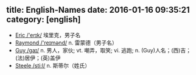 title: English-Names
date: 2016-01-16 09:35:21
category: [english]
---
+ [Eric /'erɪk/](#v) 埃里克，男子名
+ [Raymond /'reɪmənd/](#v) n. 雷蒙德（男子名）
+ [Guy /gaɪ/](#v) n. 男人，家伙; vt. 嘲弄，取笑; vi. 逃跑; n. (Guy)人名；(西)吉；(法)居伊；(英)盖伊
+ [Steele /sti:l/](#v) n. 斯蒂尔（姓氏）
